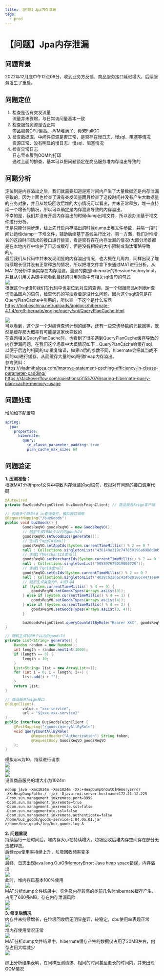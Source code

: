 ```yaml
---
title: 【问题】Jpa内存泄漏
tags:
  - prod
---
```

# 【问题】Jpa内存泄漏
## 问题背景
2022年12月底中午12点08分，收到业务方反馈，商品服务接口延迟增大，后续服务发生了重启。  
## 问题定位  
1. 检查是否有突发流量  
   流量并未骤增，与日常访问量基本一致  
2. 检查服务资源是否正常  
   商品服务CPU偏高、JVM堆满了、频繁FullGC  
3. 检查数据库、中间件资源是否正常，是否存在慢日志、慢sql、阻塞等情况  
   资源正常、没有明显的慢日志、慢sql、阻塞情况  
4. 检查异常日志  
   日志里查看到OOM的打印  
   通过上面的排查，基本可以把问题锁定在商品服务堆内存溢出导致的  

## 问题分析
定位到是内存溢出之后，我们就需要知道是短时间内产生了大量数据还是内存泄漏导致的，因为上面也检查了没有突发流量而且检查了这段时间并没有产生大数据量的业务对象，并且从垃圾回收后堆的大小情况可以看出，并未正常释放，堆一直持续一个增长的情况，所以可以确定是内存泄漏导致的内存溢出。  
不幸的是，我们并没有开启内存溢出的时候dump出堆文件，所以没办法基于堆文件进行分析。  
于是只能分两步走，线上先开启内存溢出的时候dump出堆文件参数，并隔一段时间让运维dump一下堆文件，辅助后续基于基线进行比对。另一方面，我们对堆增长的这段时间请求的接口进行排查，看是否有存在内存泄漏的情况(大部分场景都是在本地内存中维护了日志或缓存，但是没有相应的大小限制或淘汰策略导致的)。  
最后我们从代码中并未发现明显的内存溢出情况，也大概在几周内，同样出现了堆持续增长但并没有正常释放的情况，所以把堆文件拿下来通过MAT进行分析，从MAT的分析中确实存在内存泄漏，泄漏的类是hibernate的SessionFactoryImpl，并且从引用关系链中能看到最终的引用对象中有相关sql语句的句式  
![](./assets/jpa/jpa1.png)  
根据这个sql语句我们在代码中也定位到对应的查询，是一个根据商品id列表in查询商品图片的语句，检查代码的写法看着是没什么问题，因为这个sql语句是在QueryPlanCache中引用的，所以查一下这个是什么东西  
https://tool.oschina.net/uploads/apidocs/hibernate-4.1.4/org/hibernate/engine/query/spi/QueryPlanCache.html  

![](./assets/jpa/jpa2.png)  
可以看到，这个是一个对编译查询计划的缓存，还有一些查询参数的元数据等，既然是缓存那大概率有可能是这家伙导致的  
在查询相关QueryPlanCache时，也看到了很多遇到QueryPlanCache缓存导致的内存泄漏问题，在我们这个场景中大概情况如下：QueryPlanCache会缓存sql，以便于后边的相同的sql重复编译，如果in后的参数不同，hibernate会把其当成不同的sql进行缓存，从而缓存大量的sql导致heap内存溢出。  
参考资料：  
https://vladmihalcea.com/improve-statement-caching-efficiency-in-clause-parameter-padding/  
https://stackoverflow.com/questions/31557076/spring-hibernate-query-plan-cache-memory-usage  

## 问题处理
增加如下配置项
```yaml
spring:
  jpa:
    properties:
      hibernate:
        query:
          in_clause_parameter_padding: true
          plan_cache_max_size: 64
```

## 问题验证
**1. 压测准备：**  
   根据MAT分析hprof文件中导致内存泄漏的sql语句，模拟对有问题的接口调用代码  
```java
@Autowired
private BuzGoodsFeignClient buzGoodsFeignClient; // 商品服务feign客户端

// 构造多个商品id in查询条件，模拟接口调用
@RequestMapping("/buzGoods")
public void buzGoods() {
        GoodsReqVO goodsReqVO = new GoodsReqVO();
        // 随机生成1000个以内的goodsId
        goodsReqVO.setGoodsIds(generate());
        // 生成1个appId或null
        goodsReqVO.setAppIds(System.currentTimeMillis() % 2 == 0 ?
        null : Collections.singletonList("436140e219c747859196a6988d8d5005"));
        // 生成1个MerchantId或null
        goodsReqVO.setMerchantIds(System.currentTimeMillis() % 2 == 0 ?
        null : Collections.singletonList("505397679019806720"));
        // 生成1个gcId或null
        goodsReqVO.setGcIds(System.currentTimeMillis() % 2 == 0 ?
        null : Collections.singletonList("4028cb2266c424b80166c4471ee40002"));
        // 随机生成类型为3、4或3与4
        if (System.currentTimeMillis() % 4 == 0) {
            goodsReqVO.setGoodsTypes(Arrays.asList(3));
        } else if (System.currentTimeMillis() % 4 == 1) {
            goodsReqVO.setGoodsTypes(Arrays.asList(4));
        } else if (System.currentTimeMillis() % 4 == 2) {
            goodsReqVO.setGoodsTypes(Arrays.asList(3, 4));
        }

        buzGoodsFeignClient.queryCountAllByRole("Bearer XXX", goodsReqVO);
}
```
```java
// 随机生成1000个以内的goodsId
private List<String> generate() {
    Random random = new Random();
    int length = random.nextInt(1000);
    if (length == 0) {
        length = 10;
    }
    List<String> list = new ArrayList<>();
    for (int i = 0; i < length; i++) {
        list.add(i + "");
    }
    return list;
}
```
```java
// 商品服务feign接口
@FeignClient(
        value = "xxx-service",
        url = "${xxx.xxx-service}"
)
public interface BuzGoodsFeignClient {
    @PostMapping("/goods/queryAllByRole")
    void queryCountAllByRole(
            @RequestHeader("Authorization") String token,
            @RequestBody GoodsReqVO goodsReqVO
    );
}
```
模拟qps为10，持续进行请求  
![](./assets/jpa/jpa3.png)  
![](./assets/jpa/jpa4.png)  
![](./assets/jpa/jpa5.png)  
设置商品服务的堆大小为1024m
```text
nohup java -Xmx1024m -Xms1024m -XX:+HeapDumpOnOutOfMemoryError
-XX:HeapDumpPath=./ -jar -Djava.rmi.server.hostname=172.21.12.225
-Dcom.sun.management.jmxremote.port=9999
-Dcom.sun.management.jmxremote=true
-Dcom.sun.management.jmxremote.ssl=false
-Dcom.sun.managementote.ssl=false
-Dcom.sun.management.jmxremote.authenticate=false /home/buz_goods/goods-service-1.04.06.01.jar >/home/buz_goods/log/buz_goods.log &
```
**2. 问题重现**  
   持续运行一段时间后，堆内存大小在持续增大，垃圾回收后堆内存空间存在部分无法被释放。  
   后续cpu使用率持续上升，垃圾回收频率变多  
![](./assets/jpa/jpa6.png)  
最终，日志出现java.lang.OutOfMemoryError: Java heap space错误，内存溢出  
![](./assets/jpa/jpa7.png)  
此时，堆内存已基本100%使用  
![](./assets/jpa/jpa8.png)  
MAT分析dump文件结果中，实例及内存较高的类前几名为hibernate缓存产生，占用了600多MB，存在内存泄漏风险  
![](./assets/jpa/jpa9.png)  
![](./assets/jpa/jpa10.png)  
**3. 修复后情况**  
   内存并未持续增长，在垃圾回收后无明显差异，较稳定。cpu使用率表现正常  
![](./assets/jpa/jpa11.png)  
堆内存使用情况正常  
![](./assets/jpa/jpa12.png)  
MAT分析dump文件结果中，hibernate缓存产生的数据仅占用了20MB左右，内存占用大幅减少  
![](./assets/jpa/jpa13.png)

综上分析结果表明，在同样压测请求、相同的时间甚至更长的时间内，并未出现OOM情况  